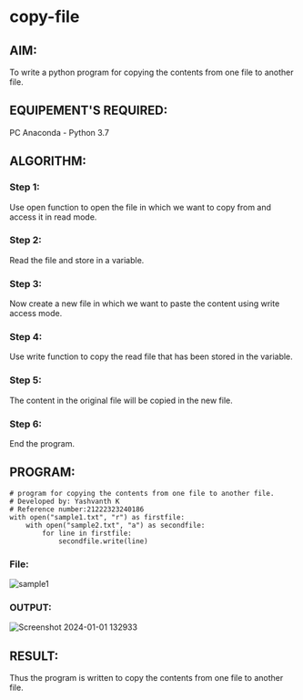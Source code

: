 # copy-file
## AIM:
To write a python program for copying the contents from one file to another file.
## EQUIPEMENT'S REQUIRED: 
PC
Anaconda - Python 3.7
## ALGORITHM: 
### Step 1:
Use open function to open the file in which we want to copy from and access it in read mode.

### Step 2: 
Read the file and store in a variable.

### Step 3: 
Now create a new file in which we want to paste the content using write access mode.

### Step 4:
Use write function to copy the read file that has been stored in the variable.

### Step 5: 
The content in the original file will be copied in the new file.

### Step 6: 
End the program.

## PROGRAM:
```
# program for copying the contents from one file to another file.
# Developed by: Yashvanth K
# Reference number:21222323240186
with open("sample1.txt", "r") as firstfile:
    with open("sample2.txt", "a") as secondfile:
        for line in firstfile:
            secondfile.write(line)
```
### File:
![sample1](https://github.com/Ashwathm12/copy-file/assets/138849225/9e9250af-64ef-42cf-8b27-ab5238ec481c)

### OUTPUT:

![Screenshot 2024-01-01 132933](https://github.com/Ashwathm12/copy-file/assets/138849225/0b5f2663-4cc8-4ec4-ae30-bbf00599b870)


## RESULT:
Thus the program is written to copy the contents from one file to another file.
